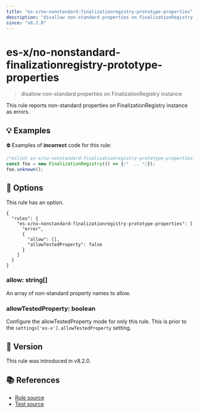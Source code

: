 ```yaml
---
title: "es-x/no-nonstandard-finalizationregistry-prototype-properties"
description: "disallow non-standard properties on FinalizationRegistry instance"
since: "v8.2.0"
---
```


# es-x/no-nonstandard-finalizationregistry-prototype-properties
> disallow non-standard properties on FinalizationRegistry instance

This rule reports non-standard properties on FinalizationRegistry instance as errors.

## 💡 Examples

⛔ Examples of **incorrect** code for this rule:

<eslint-playground type="bad">

```js
/*eslint es-x/no-nonstandard-finalizationregistry-prototype-properties: error */
const foo = new FinalizationRegistry(() => {/* ... */});
foo.unknown();
```

</eslint-playground>

## 🔧 Options

This rule has an option.

```jsonc
{
  "rules": {
    "es-x/no-nonstandard-finalizationregistry-prototype-properties": [
      "error",
      {
        "allow": [],
        "allowTestedProperty": false
      }
    ]
  }
}
```

### allow: string[]

An array of non-standard property names to allow.

### allowTestedProperty: boolean

Configure the allowTestedProperty mode for only this rule.
This is prior to the `settings['es-x'].allowTestedProperty` setting.

## 🚀 Version

This rule was introduced in v8.2.0.

## 📚 References

- [Rule source](https://github.com/eslint-community/eslint-plugin-es-x/blob/master/lib/rules/no-nonstandard-finalizationregistry-prototype-properties.js)
- [Test source](https://github.com/eslint-community/eslint-plugin-es-x/blob/master/tests/lib/rules/no-nonstandard-finalizationregistry-prototype-properties.js)
